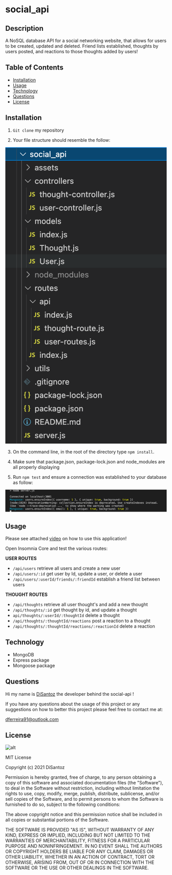 # social_api

## Description

A NoSQL database API for a social networking website, that allows for users to be created, updated and deleted. Friend lists established, thoughts by users posted, and reactions to those thoughts added by users!

## Table of Contents

- [Installation](#installation)
- [Usage](#usage)
- [Technology](#technology)
- [Questions](#questions)
- [License](#license)

## Installation

1. `Git clone` my repository

2. Your file structure should resemble the follow:

![alt](./assets/images/file.png)

3. On the command line, in the root of the directory type `npm install`.

4. Make sure that package.json, package-lock.json and node_modules are all properly displaying

5. Run `npm test` and ensure a connection was established to your database as follow:

![alt](./assets/images/begin.png)

## Usage

Please see attached [video](https://drive.google.com/file/d/11EyhQ47omZYmpV1E1M01oW9PHqy3B8t3/view) on how to use this application!

Open Insomnia Core and test the various routes:

**USER ROUTES**

- `/api/users` retrieve all users and create a new user
- `/api/users/:id` get user by Id, update a user, or delete a user
- `/api/users/:userId/friends/:friendId` establish a friend list between users

**THOUGHT ROUTES**

- `/api/thoughts` retrieve all user thought's and add a new thought
- `/api/thoughts/:id` get thought by id, and update a thought
- `api/thoughts/:userId/:thoughtId` delete a thought
- `/api/thoughts/:thoughtId/reactions` post a reaction to a thought
- `/api/thoughts/:thoughtId/reactions/:reactionId` delete a reaction

## Technology

- MongoDB
- Express package
- Mongoose package

## Questions

Hi my name is [DiSantoz](https://github.com/DiSantoz) the developer behind the social-api !

If you have any questions about the usage of this project or any suggestions on how to better this project please feel free to contact me at:

dferreira91@outlook.com

## License

![alt](https://img.shields.io/npm/l/inquirer)

MIT License

Copyright (c) 2021 DiSantoz

Permission is hereby granted, free of charge, to any person obtaining a copy
of this software and associated documentation files (the "Software"), to deal
in the Software without restriction, including without limitation the rights
to use, copy, modify, merge, publish, distribute, sublicense, and/or sell
copies of the Software, and to permit persons to whom the Software is
furnished to do so, subject to the following conditions:

The above copyright notice and this permission notice shall be included in all
copies or substantial portions of the Software.

THE SOFTWARE IS PROVIDED "AS IS", WITHOUT WARRANTY OF ANY KIND, EXPRESS OR
IMPLIED, INCLUDING BUT NOT LIMITED TO THE WARRANTIES OF MERCHANTABILITY,
FITNESS FOR A PARTICULAR PURPOSE AND NONINFRINGEMENT. IN NO EVENT SHALL THE
AUTHORS OR COPYRIGHT HOLDERS BE LIABLE FOR ANY CLAIM, DAMAGES OR OTHER
LIABILITY, WHETHER IN AN ACTION OF CONTRACT, TORT OR OTHERWISE, ARISING FROM,
OUT OF OR IN CONNECTION WITH THE SOFTWARE OR THE USE OR OTHER DEALINGS IN THE
SOFTWARE.
